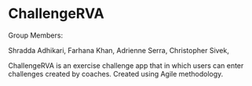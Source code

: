# ChallengeRVA

Group Members:

  Shradda Adhikari, 
  Farhana Khan, 
  Adrienne Serra, 
  Christopher Sivek, 
  
ChallengeRVA is an exercise challenge app that in which users can enter challenges created by coaches. Created using Agile methodology.
